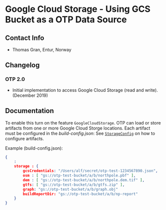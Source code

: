 # Google Cloud Storage - Using GCS Bucket as a OTP Data Source 

## Contact Info

- Thomas Gran, Entur, Norway


## Changelog

### OTP 2.0
- Initial implementation to access Google Cloud Storage (read and write). (December 2019)

## Documentation
To enable this turn on the feature `GoogleCloudStorage`. OTP can load or store artifacts from one or more Google Cloud Storge locations. Each artifact must be configured in the _build-config.json_: See [`StorageConfig`](https://github.com/opentripplanner/OpenTripPlanner/blob/2.0-rc/src/main/java/org/opentripplanner/standalone/config/StorageConfig.java) on how to configure artifacts.



Example (build-config.json):
```json
{
    :
    storage : {
        gcsCredentials: "/Users/alf/secret/otp-test-1234567890.json",
        osm : [ "gs://otp-test-bucket/a/b/northpole.pbf" ], 
        dem : [ "gs://otp-test-bucket/a/b/northpole.dem.tif" ],
        gtfs: [ "gs://otp-test-bucket/a/b/gtfs.zip" ],
        graph: "gs://otp-test-bucket/a/b/graph.obj"
        buildReportDir: "gs://otp-test-bucket/a/b/np-report"
    }
}
```

